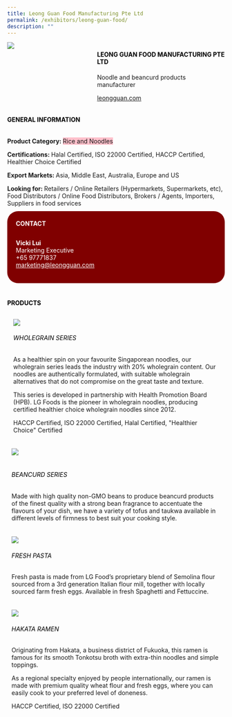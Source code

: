 ```yaml
---
title: Leong Guan Food Manufacturing Pte Ltd
permalink: /exhibitors/leong-guan-food/
description: ""
---
```

<head>
	<div class="flex-paragraph">
		<!--hi there! this is a comment and will provide you with instructional guides-->
		<!--insert booth number here!-->
		<p style="text-transform: uppercase"></p></div>
			<div class="flex-container" style="display: flex; flex-wrap: wrap;">
				<!--insert DOWNLOAD link of company logo between the " marks!-->
			<div class="card sgds" style="flex: 1 1 40%; display: block;"><img src="https://drive.google.com/uc?id=1KiQodzzqYW5w_TsUlxTLnlc0uIuqWgVK&export=download"></div>
	<div class="card-sgds" style="flex: 1 1 58%; display: block; margin-left: 3px">
		<h4 style="text-transform: uppercase; color: black;"><!--insert the exhibitor's name between the <b> tags here--><b>Leong Guan Food Manufacturing Pte Ltd</b></h4><!--insert the exhibitor's description between the <p> tags here-->
		<p>Noodle and beancurd products manufacturer</p>
		<!--insert the exhibitor's website link, making sure there is "https:// www." present please. make sure the entire https link goes in between the " marks-->
		<p><a href="https://leongguan.com/" target="_blank"><!--insert the www website link here (no need for https)-->leongguan.com</a></p>
	</div>
</div>
</head>

<body>
	<h4 style="text-transform: uppercase; color: black;"><b>General Information</b></h4>
		<div class="flex-container" style="display: flex; flex-wrap: wrap;">
			<div class="card sgds" style="flex: 1 1 65%; display: block; align-self: stretch">
			<div class="flex-paragraph">
			<p><b>Product Category: </b><span style=" background-color: pink; border-radius: 10 px;"><!--insert the exhibitor's pdt cat between the <p> tags here-->Rice and Noodles</span></p> 
				<p><b>Certifications: </b><!--insert all the exhibitor's certifications between the </b> and </p> here--> Halal Certified, ISO 22000 Certified, HACCP Certified, Healthier Choice Certified</p>
			<p><b>Export Markets: </b><!--insert all the exhibitor's export markets between the </b> and </p> here-->Asia, Middle East, Australia, Europe and US</p>
			<p style="margin-bottom: 10px;"><b>Looking for: </b><!--insert all the exhibitor's potential business partners between the </b> and </p> here-->Retailers / Online Retailers (Hypermarkets, Supermarkets, etc), Food Distributors / Online Food Distributors, Brokers / Agents, Importers, Suppliers in food services</p>
			</div>
		</div>
		<div class="card sgds" style="flex: 1 1 35%; padding: 10px; display: block; background-color: maroon; border-radius: 25px; align-self: center;">
		<h4 style="color: white; margin-top: 10px; margin-left: 10px;">CONTACT</h4>
		<div class="flex-paragraph">
			<!--replace with exhibitor's: -->
			<p style="padding: 10px; color: white;"><b><!-- POC name-->Vicki Lui</b><br><!-- designation-->Marketing Executive<br><!--contact number-->+65 97771837<br><!-- for linking purposes, insert their email after "mailto:"...--><a href="mailto:marketing@leongguan.com" style="color: white;"><!--...and also include the display email before </a> here-->marketing@leongguan.com</a></p>
		</div>
			</div>
		</div>
	<br>
		<h4 style="text-transform: uppercase; color: black;"><b>products</b></h4>
<div style="display: flex; flex-wrap: wrap;">
  <div class="card sgds" style="flex: 1 1 47%; margin: 10px; display: block;"><!--insert the exhibitor's DOWNLOAD image for product between the " marks here-->
	<div class="flex-image" style="display: block;"><img src="https://drive.google.com/uc?id=1mdxEM5STpw8IJOAzdItHiVTIhykJQwfm&export=download"></div>
	<div class="flex-paragraph">
		<h6 style="text-transform: uppercase; color: black;"><!--insert product name before </h6> and product description after <p>-->Wholegrain Series</h6>
		<p>As a healthier spin on your favourite Singaporean noodles, our wholegrain series leads the industry with 20% wholegrain content. Our noodles are authentically formulated, with suitable wholegrain alternatives that do not compromise on the great taste and texture.

This series is developed in partnership with Health Promotion Board (HPB). LG Foods is the pioneer in wholegrain noodles, producing certified healthier choice wholegrain noodles since 2012.

HACCP Certified, ISO 22000 Certified, Halal Certified, "Healthier Choice" Certified</p></div>
	</div>
		<div class="card sgds" style="flex: 1 1 47%; margin: 10px; display: block;">
		<div class="flex-image" style="display: block;"><img src="https://drive.google.com/uc?id=1OWt1fZTqqi18pcFKfHiMvJ69hVVfwZiw&export=download"></div>
	<div class="flex-paragraph">
		<h6 style="text-transform: uppercase; color: black;">  
Beancurd Series</h6>
		<p>Made with high quality non-GMO beans to produce beancurd products of the finest quality with a strong bean fragrance to accentuate the flavours of your dish, we have a variety of tofus and taukwa available in different levels of firmness to best suit your cooking style.</p></div>
	</div>
		<div class="card sgds" style="flex: 1 1 47%; margin: 10px; display: block;">
		<div class="flex-image" style="display: block;"><img src="https://drive.google.com/uc?id=1lY0iaSizP9zZjEzozV-M0K5ZWXOnrvMy&export=download"></div>
	<div class="flex-paragraph">
		<h6 style="text-transform: uppercase; color: black;">Fresh Pasta</h6>
		<p>Fresh pasta is made from LG Food’s proprietary blend of Semolina flour sourced from a 3rd generation Italian flour mill, together with locally sourced farm fresh eggs. Available in fresh Spaghetti and Fettuccine.</p></div>
		</div>
		<div class="card sgds" style="flex: 1 1 47%; margin: 10px; display: block;">
		<div class="flex-image" style="display: block;"><img src="https://drive.google.com/uc?id=1vjLMQB7VdtR4lSgOtmj2TGakgK4OSvmx&export=download"></div>
	<div class="flex-paragraph">
		<h6 style="text-transform: uppercase; color: black;">Hakata Ramen</h6>
		<p>Originating from Hakata, a business district of Fukuoka, this ramen is famous for its smooth Tonkotsu broth with extra-thin noodles and simple toppings. 

As a regional specialty enjoyed by people internationally, our ramen is made with premium quality wheat flour and fresh eggs, where you can easily cook to your preferred level of doneness. 

HACCP Certified, ISO 22000 Certified</p></div>
	</div>
	</div>
</body>